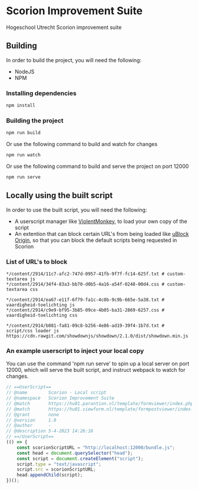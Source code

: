 # Scorion Improvement Suite
Hogeschool Utrecht Scorion improvement suite

## Building
In order to build the project, you will need the following:
- NodeJS
- NPM

### Installing dependencies
```bash
npm install
```

### Building the project
```bash
npm run build
```
Or use the following command to build and watch for changes
```bash
npm run watch
```
Or use the following command to build and serve the project on port 12000
```bash
npm run serve
```

## Locally using the built script
In order to use the built script, you will need the following:
- A userscript manager like [ViolentMonkey](https://violentmonkey.github.io/), to load your own copy of the script
- An extention that can block certain URL's from being loaded like [uBlock Origin](https://github.com/gorhill/uBlock), so that you can block the default scripts being requested in Scorion

### List of URL's to block
```
*/content/2914/11c7-afc2-747d-0957-41fb-9f7f-fc14-625f.txt # custom-textarea js
*/content/2914/34f4-83a3-bb70-d0b5-4a16-a54f-0248-00d4.css # custom-textarea css

*/content/2914/ea67-e11f-6f79-fa1c-4c0b-9c9b-665e-5a38.txt # vaardigheid-toelichting js
*/content/2914/c9e9-bf95-3b85-09ce-4b05-ba31-2869-6257.css # vaardigheid-toelichting css

*/content/2914/b081-fa81-09c8-b256-4e86-ad19-39f4-1b7d.txt # script/css loader js
https://cdn.rawgit.com/showdownjs/showdown/2.1.0/dist/showdown.min.js
```

### An example userscript to inject your local copy
You can use the command 'npm run serve' to spin up a local server on port 12000, which will serve the built script, and instruct webpack to watch for changes.
```js
// ==UserScript==
// @name        Scorion - Local script
// @namespace   Scorion Improvement Suite
// @match       https://hu01.parantion.nl/template/formviewer/index.php
// @match       https://hu01.viewform.nl/template/formpostviewer/index.php
// @grant       none
// @version     1.0
// @author      -
// @description 5-4-2023 14:26:16
// ==/UserScript==
(() => {
    const scorionScriptURL = "http://localhost:12000/bundle.js";
    const head = document.querySelector("head");
    const script = document.createElement("script");
    script.type = "text/javascript";
    script.src = scorionScriptURL;
    head.appendChild(script);
})();
```
